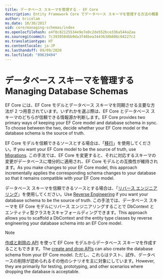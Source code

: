 ```yaml
---
title: データベース スキーマを管理する - EF Core
description: Entity Framework Core でデータベース スキーマを管理する方法の概要
author: bricelam
ms.date: 10/30/2017
uid: core/managing-schemas/index
ms.openlocfilehash: e4f8c82125534e9e7e0c2de552bce336a544a2aa
ms.sourcegitcommit: 7c3939504bb9da3f46bea3443638b808c04227c2
ms.translationtype: HT
ms.contentlocale: ja-JP
ms.lasthandoff: 09/09/2020
ms.locfileid: "89619494"
---
```

# <a name="managing-database-schemas"></a><span data-ttu-id="dce0c-103">データベース スキーマを管理する</span><span class="sxs-lookup"><span data-stu-id="dce0c-103">Managing Database Schemas</span></span>

<span data-ttu-id="dce0c-104">EF Core には、EF Core モデルとデータベース スキーマを同期させる主要な方法が 2 つ用意されています。いずれかを選ぶ際は、EF Core とデータベース スキーマのどちらが信頼できる情報源か判断します。</span><span class="sxs-lookup"><span data-stu-id="dce0c-104">EF Core provides two primary ways of keeping your EF Core model and database schema in sync. To choose between the two, decide whether your EF Core model or the database schema is the source of truth.</span></span>

<span data-ttu-id="dce0c-105">EF Core モデルを信頼できるソースとする場合は、「[移行][1]」を使用してください。</span><span class="sxs-lookup"><span data-stu-id="dce0c-105">If you want your EF Core model to be the source of truth, use [Migrations][1].</span></span> <span data-ttu-id="dce0c-106">この手法では、EF Core を変更すると、それに対応するスキーマの変更がデータベースに増分的に適用され、EF Core モデルとの互換性が維持されます。</span><span class="sxs-lookup"><span data-stu-id="dce0c-106">As you make changes to your EF Core model, this approach incrementally applies the corresponding schema changes to your database so that it remains compatible with your EF Core model.</span></span>

<span data-ttu-id="dce0c-107">データベース スキーマを信頼できるソースとする場合は、「[リバース エンジニアリング][2]」を使用してください。</span><span class="sxs-lookup"><span data-stu-id="dce0c-107">Use [Reverse Engineering][2] if you want your database schema to be the source of truth.</span></span> <span data-ttu-id="dce0c-108">この手法では、データベース スキーマを EF Core モデルにリバース エンジニアリングすることで DbContext とエンティティ型クラスをスキャフォールディングできます。</span><span class="sxs-lookup"><span data-stu-id="dce0c-108">This approach allows you to scaffold a DbContext and the entity type classes by reverse engineering your database schema into an EF Core model.</span></span>

> [!NOTE]
> <span data-ttu-id="dce0c-109">[作成と削除の API][3] を使って EF Core モデルからデータベース スキーマを作成することもできます。</span><span class="sxs-lookup"><span data-stu-id="dce0c-109">The [create and drop APIs][3] can also create the database schema from your EF Core model.</span></span> <span data-ttu-id="dce0c-110">ただし、これらはテスト、試作、データベースの削除が認められるその他のシナリオを主に対象にしています。</span><span class="sxs-lookup"><span data-stu-id="dce0c-110">However, they are primarily for testing, prototyping, and other scenarios where dropping the database is acceptable.</span></span>

  [1]: xref:core/managing-schemas/migrations/index
  [2]: xref:core/managing-schemas/scaffolding
  [3]: xref:core/managing-schemas/ensure-created
